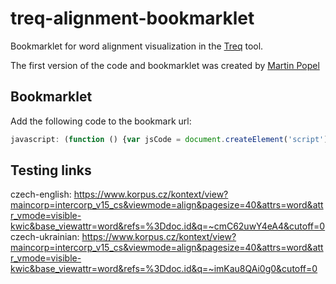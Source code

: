 # treq-alignment-bookmarklet
Bookmarklet for word alignment visualization in the [Treq](https://treq.korpus.cz/) tool.

The first version of the code and bookmarklet was created by [Martin Popel](https://ufal.mff.cuni.cz/martin-popel)

## Bookmarklet
Add the following code to the bookmark url:
```javascript
javascript: (function () {var jsCode = document.createElement('script');jsCode.setAttribute('src', 'https://jirkabalhar.cz/treq-alignment-bookmarklet/align.js');document.body.appendChild(jsCode);}());
```
## Testing links
czech-english: https://www.korpus.cz/kontext/view?maincorp=intercorp_v15_cs&viewmode=align&pagesize=40&attrs=word&attr_vmode=visible-kwic&base_viewattr=word&refs=%3Ddoc.id&q=~cmC62uwY4eA4&cutoff=0
czech-ukrainian: https://www.korpus.cz/kontext/view?maincorp=intercorp_v15_cs&viewmode=align&pagesize=40&attrs=word&attr_vmode=visible-kwic&base_viewattr=word&refs=%3Ddoc.id&q=~imKau8QAi0g0&cutoff=0

